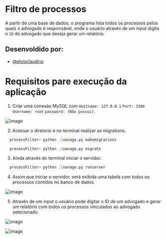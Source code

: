 
# Filtro de processos

A partir de uma base de dados, o programa lista todos os processos pelos quais o advogado é responsável, onde o usuário através de um input digita o `ID` do advogado que deseja gerar um relatório.

## Desenvoldido por:

- [@elvisclaudino](https://github.com/elvisclaudino)

# Requisitos pare execução da aplicação

1. Criar uma conexão MySQL com `Hostname: 127.0.0.1` `Port: 3306` `Username: root` `password: (Não possui)`.
   
![image](https://github.com/elvisclaudino/hash-table/assets/102040112/72d94052-337e-41c0-828d-b120e4c4aba7)

2. Acessar o diretorio e no terminal realizar as migrations.
   
```bash
  processFilter> python .\manage.py makemigrations
```
```bash
  processFilter> python .\manage.py migrate
```

3. Ainda através do terminal iniciar o servidor.

```bash
  processFilter> python .\manage.py runserver
```

4. Assim que iniciar o servidor, será exibida uma tabela com todos os processos contidos no banco de dados.

![image](https://github.com/elvisclaudino/hash-table/assets/102040112/43f506af-28b6-45c7-9f80-881abdf05765)

5. Através de um input o usuário pode digitar o ID de um advogado e gerar um relatório com todos os processos vinculados ao advogado selecionado.

![image](https://github.com/elvisclaudino/hash-table/assets/102040112/2294e2dd-9133-4e33-9aff-bc2b7f8ffbbd)

![image](https://github.com/elvisclaudino/hash-table/assets/102040112/317eaf24-e842-4683-a5f5-098a509861c6)
